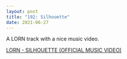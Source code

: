 ```yaml
---
layout: post  
title: "192: Silhouette"  
date: 2021-06-27  
---
```


A LORN track with a nice music video.

[LORN - SILHOUETTE (OFFICIAL MUSIC VIDEO)](https://youtu.be/xpkP6_i_-Kk)
